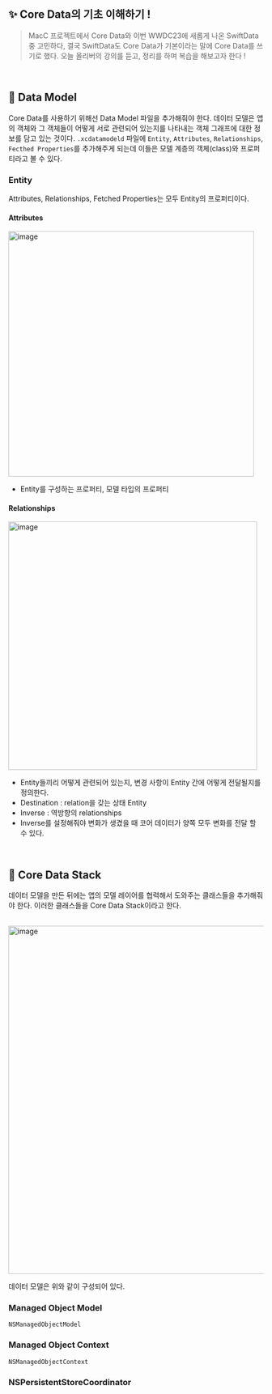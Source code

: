 ## ✨ Core Data의 기초 이해하기 !

> MacC 프로젝트에서 Core Data와 이번 WWDC23에 새롭게 나온 SwiftData 중 고민하다, 결국 SwiftData도 Core Data가 기본이라는 말에 Core Data를 쓰기로 했다. 
오늘 올리버의 강의를 듣고, 정리를 하며 복습을 해보고자 한다 !

</br>

## 👀 Data Model

Core Data를 사용하기 위해선 Data Model 파일을 추가해줘야 한다. 데이터 모델은 앱의 객체와 그 객체들이 어떻게 서로 관련되어 있는지를 나타내는 객체 그래프에 대한 정보를 담고 있는 것이다.
`.xcdatamodeld` 파일에  `Entity`, `Attributes`, `Relationships`, `Fecthed Properties`를 추가해주게 되는데 이들은 모델 계층의 객체(class)와 프로퍼티라고 볼 수 있다.

### Entity

Attributes, Relationships, Fetched Properties는 모두 Entity의 프로퍼티이다.

#### Attributes
<img width="485" alt="image" src="https://github.com/GYURI-PARK/TIL_iOS/assets/93391058/5de8019d-cc5f-4f9e-bb01-109ee55c0f72">

- Entity를 구성하는 프로퍼티, 모델 타입의 프로퍼티

#### Relationships
<img width="491" alt="image" src="https://github.com/GYURI-PARK/TIL_iOS/assets/93391058/2412a686-410f-4405-bf04-320847cca98e">

- Entity들끼리 어떻게 관련되어 있는지, 변경 사항이 Entity 간에 어떻게 전달될지를 정의한다.
- Destination : relation을 갖는 상태 Entity
- Inverse : 역방향의 relationships
- Inverse를 설정해줘야 변화가 생겼을 때 코어 데이터가 양쪽 모두 변화를 전달 할 수 있다.

</br>

## 👀 Core Data Stack

데이터 모델을 만든 뒤에는 앱의 모델 레이어를 협력해서 도와주는 클래스들을 추가해줘야 한다. 이러한 클래스들을 Core Data Stack이라고 한다.

</br>

<img width="688" alt="image" src="https://github.com/GYURI-PARK/TIL_iOS/assets/93391058/1e66a293-f12a-4ff7-abec-d8a20dfd62e6">

데이터 모델은 위와 같이 구성되어 있다.

### Managed Object Model

`NSManagedObjectModel`
</br>



### Managed Object Context

`NSManagedObjectContext`

### NSPersistentStoreCoordinator



